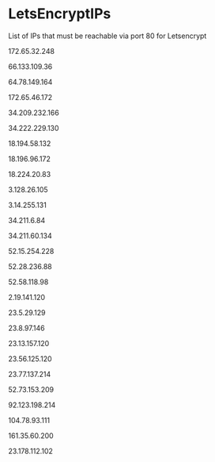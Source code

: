 # LetsEncryptIPs
List of IPs that must be reachable via port 80 for Letsencrypt



172.65.32.248

66.133.109.36

64.78.149.164

172.65.46.172

34.209.232.166

34.222.229.130

18.194.58.132

18.196.96.172

18.224.20.83

3.128.26.105

3.14.255.131

34.211.6.84

34.211.60.134

52.15.254.228

52.28.236.88

52.58.118.98

2.19.141.120

23.5.29.129

23.8.97.146

23.13.157.120

23.56.125.120

23.77.137.214

52.73.153.209

92.123.198.214

104.78.93.111

161.35.60.200

23.178.112.102
